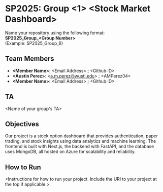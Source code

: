 # SP2025: Group &lt;1&gt; &lt;Stock Market Dashboard&gt;

Name your repository using the following format:  
**SP2025_Group_&lt;Group Number&gt;**  
(Example: SP2025_Group_9)

## Team Members
- **&lt;Member Name&gt;**: &lt;Email Address&gt; ; &lt;Github ID&gt;
- **&lt;Austin Perez&gt;**: &lt;a.m.perez@wustl.edu&gt; ; &lt;AMPerez04&gt;
- **&lt;Member Name&gt;**: &lt;Email Address&gt; ; &lt;Github ID&gt;

## TA
&lt;Name of your group's TA&gt;

## Objectives
Our project is a stock option dashboard that provides authentication, paper trading, and stock insights using data analytics and machine learning. The frontend is built with Next.js, the backend with FastAPI, and the database uses MongoDB, all hosted on Azure for scalability and reliability.


## How to Run
&lt;Instructions for how to run your project. Include the URI to your project at the top if applicable.&gt;
